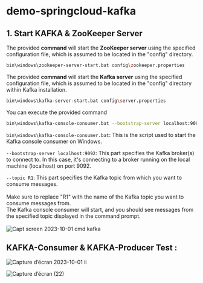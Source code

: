 # demo-springcloud-kafka

## 1. Start KAFKA & ZooKeeper Server
The provided  **command** will start the **ZooKeeper server** using the specified configuration file, which is assumed to be located in the "config" directory.
```bash
bin\windows\zookeeper-server-start.bat config\zookeeper.properties
```
The provided  **command** will start the **Kafka server** using the specified configuration file, which is assumed to be located in the "config" directory within Kafka installation.
```bash
bin\windows\kafka-server-start.bat config\server.properties
```
You can execute the provided command 
```bash
bin\windows\kafka-console-consumer.bat --bootstrap-server localhost:9092 --topic R1
```
`bin\windows\kafka-console-consumer.bat`: This is the script used to start the Kafka console consumer on Windows.

`--bootstrap-server localhost:9092`: This part specifies the Kafka broker(s) to connect to. In this case, it's connecting to a broker running on the local machine (localhost) on port 9092.

`--topic R1`: This part specifies the Kafka topic from which you want to consume messages. 
<br><br>
Make sure to replace "R1" with the name of the Kafka topic you want to consume messages from. <br>
The Kafka console consumer will start, and you should see messages from the specified topic displayed in the command prompt.
<br><br>
![Capt screen 2023-10-01 cmd kafka](https://github.com/Dembelinho/demo-springcloud-kafka/assets/110602716/c942d75b-1fcc-48b9-992c-90a4b2a93ec6)        


## KAFKA-Consumer & KAFKA-Producer Test :
                
![Capture d’écran 2023-10-01 ii](https://github.com/Dembelinho/demo-springcloud-kafka/assets/110602716/22c8f65e-48c5-4bd6-81b1-50acf60d2af0)


    
![Capture d’écran (22)](https://github.com/Dembelinho/demo-springcloud-kafka/assets/110602716/822fa05b-e032-4de2-8101-a6e6e8ed09f6)



